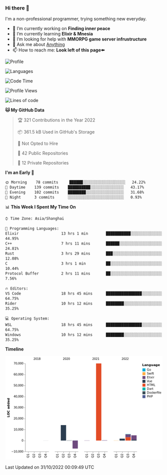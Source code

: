 ### Hi there 👋

I'm a non-professional programmer, trying something new everyday.

<!--
**dyzdyz010/dyzdyz010** is a ✨ _special_ ✨ repository because its `README.md` (this file) appears on your GitHub profile.
-->

- 🔭 I’m currently working on **Finding inner peace**
- 🌱 I’m currently learning **Elixir & Mnesia**
- 🤔 I’m looking for help with **MMORPG game server infrustructure**
- 💬 Ask me about [Anything](https://github.com/dyzdyz010/dyzdyz010/issues)
- 📫 How to reach me: **Look left of this page⬅️**

<!-- - 👯 I’m looking to collaborate on
- 😄 Pronouns: ...
- ⚡ Fun fact: ...
 -->
 
![Profile](https://github-readme-stats.vercel.app/api?username=dyzdyz010&count_private=true&show_icons=true&theme=dracula)

![Languages](https://github-readme-stats.vercel.app/api/top-langs/?username=dyzdyz010&layout=compact&theme=dracula)

<!--START_SECTION:waka-->
![Code Time](http://img.shields.io/badge/Code%20Time-478%20hrs%2023%20mins-blue)

![Profile Views](http://img.shields.io/badge/Profile%20Views-2-blue)

![Lines of code](https://img.shields.io/badge/From%20Hello%20World%20I%27ve%20Written-90%20Thousand%20lines%20of%20code-blue)

**🐱 My GitHub Data** 

> 🏆 321 Contributions in the Year 2022
 > 
> 📦 361.5 kB Used in GitHub's Storage 
 > 
> 🚫 Not Opted to Hire
 > 
> 📜 42 Public Repositories 
 > 
> 🔑 12 Private Repositories  
 > 
**I'm an Early 🐤** 

```text
🌞 Morning    78 commits     ██████░░░░░░░░░░░░░░░░░░░   24.22% 
🌆 Daytime    139 commits    ██████████░░░░░░░░░░░░░░░   43.17% 
🌃 Evening    102 commits    ████████░░░░░░░░░░░░░░░░░   31.68% 
🌙 Night      3 commits      ░░░░░░░░░░░░░░░░░░░░░░░░░   0.93%

```


📊 **This Week I Spent My Time On** 

```text
⌚︎ Time Zone: Asia/Shanghai

💬 Programming Languages: 
Elixir                   13 hrs 1 min        ███████████░░░░░░░░░░░░░░   44.95% 
C++                      7 hrs 11 mins       ██████░░░░░░░░░░░░░░░░░░░   24.81% 
Rust                     3 hrs 29 mins       ███░░░░░░░░░░░░░░░░░░░░░░   12.08% 
C                        3 hrs 1 min         ██░░░░░░░░░░░░░░░░░░░░░░░   10.44% 
Protocol Buffer          2 hrs 11 mins       ██░░░░░░░░░░░░░░░░░░░░░░░   7.56%

🔥 Editors: 
VS Code                  18 hrs 45 mins      ████████████████░░░░░░░░░   64.75% 
Rider                    10 hrs 12 mins      ████████░░░░░░░░░░░░░░░░░   35.25%

💻 Operating System: 
WSL                      18 hrs 45 mins      ████████████████░░░░░░░░░   64.75% 
Windows                  10 hrs 12 mins      ████████░░░░░░░░░░░░░░░░░   35.25%

```

**Timeline**

![Chart not found](https://raw.githubusercontent.com/dyzdyz010/dyzdyz010/master/charts/bar_graph.png) 


 Last Updated on 31/10/2022 00:09:49 UTC
<!--END_SECTION:waka-->
